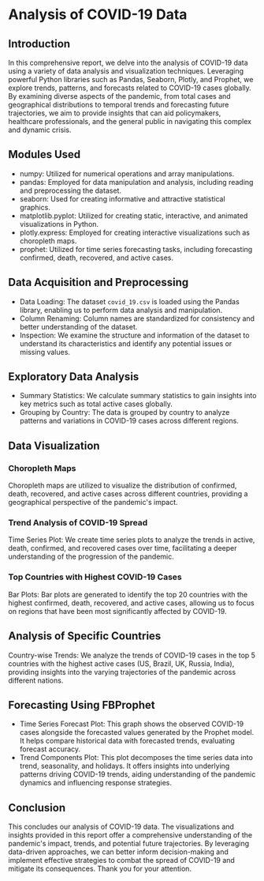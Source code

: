 # Analysis of COVID-19 Data

## Introduction
In this comprehensive report, we delve into the analysis of COVID-19 data using a variety of data analysis and visualization techniques. Leveraging powerful Python libraries such as Pandas, Seaborn, Plotly, and Prophet, we explore trends, patterns, and forecasts related to COVID-19 cases globally. By examining diverse aspects of the pandemic, from total cases and geographical distributions to temporal trends and forecasting future trajectories, we aim to provide insights that can aid policymakers, healthcare professionals, and the general public in navigating this complex and dynamic crisis.

## Modules Used
- numpy: Utilized for numerical operations and array manipulations.
- pandas: Employed for data manipulation and analysis, including reading and preprocessing the dataset.
- seaborn: Used for creating informative and attractive statistical graphics.
- matplotlib.pyplot: Utilized for creating static, interactive, and animated visualizations in Python.
- plotly.express: Employed for creating interactive visualizations such as choropleth maps.
- prophet: Utilized for time series forecasting tasks, including forecasting confirmed, death, recovered, and active cases.

## Data Acquisition and Preprocessing
- Data Loading: The dataset `covid_19.csv` is loaded using the Pandas library, enabling us to perform data analysis and manipulation.
- Column Renaming: Column names are standardized for consistency and better understanding of the dataset.
- Inspection: We examine the structure and information of the dataset to understand its characteristics and identify any potential issues or missing values.

## Exploratory Data Analysis
- Summary Statistics: We calculate summary statistics to gain insights into key metrics such as total active cases globally.
- Grouping by Country: The data is grouped by country to analyze patterns and variations in COVID-19 cases across different regions.

## Data Visualization
### Choropleth Maps
Choropleth maps are utilized to visualize the distribution of confirmed, death, recovered, and active cases across different countries, providing a geographical perspective of the pandemic's impact.

### Trend Analysis of COVID-19 Spread
Time Series Plot: We create time series plots to analyze the trends in active, death, confirmed, and recovered cases over time, facilitating a deeper understanding of the progression of the pandemic.

### Top Countries with Highest COVID-19 Cases
Bar Plots: Bar plots are generated to identify the top 20 countries with the highest confirmed, death, recovered, and active cases, allowing us to focus on regions that have been most significantly affected by COVID-19.

## Analysis of Specific Countries
Country-wise Trends: We analyze the trends of COVID-19 cases in the top 5 countries with the highest active cases (US, Brazil, UK, Russia, India), providing insights into the varying trajectories of the pandemic across different nations.

## Forecasting Using FBProphet
- Time Series Forecast Plot: This graph shows the observed COVID-19 cases alongside the forecasted values generated by the Prophet model. It helps compare historical data with forecasted trends, evaluating forecast accuracy.
- Trend Components Plot: This plot decomposes the time series data into trend, seasonality, and holidays. It offers insights into underlying patterns driving COVID-19 trends, aiding understanding of the pandemic dynamics and influencing response strategies.

## Conclusion
This concludes our analysis of COVID-19 data. The visualizations and insights provided in this report offer a comprehensive understanding of the pandemic's impact, trends, and potential future trajectories. By leveraging data-driven approaches, we can better inform decision-making and implement effective strategies to combat the spread of COVID-19 and mitigate its consequences. Thank you for your attention.
